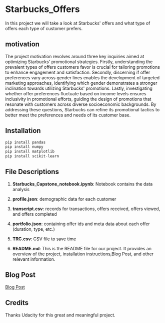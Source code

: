 # Starbucks_Offers

In this project we will take a look at Starbucks' offers and what type of offers each type of customer prefers.

## motivation 
The project motivation revolves around three key inquiries aimed at optimizing Starbucks' promotional strategies. Firstly, understanding the prevalent types of offers customers favor is crucial for tailoring promotions to enhance engagement and satisfaction. Secondly, discerning if offer preferences vary across gender lines enables the development of targeted marketing approaches, identifying which gender demonstrates a stronger inclination towards utilizing Starbucks' promotions. Lastly, investigating whether offer preferences fluctuate based on income levels ensures inclusivity in promotional efforts, guiding the design of promotions that resonate with customers across diverse socioeconomic backgrounds. By addressing these questions, Starbucks can refine its promotional tactics to better meet the preferences and needs of its customer base.

## Installation

```python
pip install pandas
pip install numpy
pip install matplotlib
pip install scikit-learn

```

## File Descriptions

1. **Starbucks_Capstone_notebook.ipynb**: Notebook contains the data analysis

2. **profile.json**: demographic data for each customer

3. **transcript.csv**:  records for transactions, offers received, offers viewed, and offers completed

4. **portfolio.json**: containing offer ids and meta data about each offer (duration, type, etc.)

5. **TRC.csv**: CSV file to save time 
   
6. **README.md**: This is the README file for our project. It provides an overview of the project, installation instructions,Blog Post, and other relevant information.


## Blog Post
[Blog Post](https://medium.com/@ooomm77/starbucks-capstone-project-138ebcbdca99)

## Credits
Thanks Udacity for this great and meaningful project.
